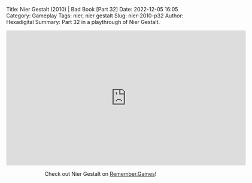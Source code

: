 Title: Nier Gestalt (2010) | Bad Book [Part 32]
Date: 2022-12-05 16:05
Category: Gameplay
Tags: nier,  nier gestalt
Slug: nier-2010-p32
Author: Hexadigital
Summary: Part 32 in a playthrough of Nier Gestalt.

<center><iframe src="https://www.youtube.com/embed/TGFbbMnHMnw?feature=oembed" allow="accelerometer; autoplay; encrypted-media; gyroscope; picture-in-picture" width="640" height="360" frameborder="0"></iframe>

Check out Nier Gestalt on [Remember.Games](https://remember.games/game/2307/nier/)!</center>